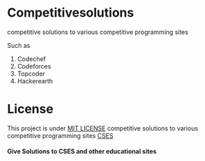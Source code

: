 # Competitivesolutions

competitive solutions to various competitive programming sites

Such as 
1. Codechef
2. Codeforces
3. Topcoder
4. Hackerearth

# License
This project is under [MIT LICENSE](https://github.com/tanvi1004/competitivesolutions/blob/master/LICENSE)
competitive solutions to various competitive programming sites [CSES](https://cses.fi/problemset/) 
#### Give Solutions to CSES and other educational sites 


